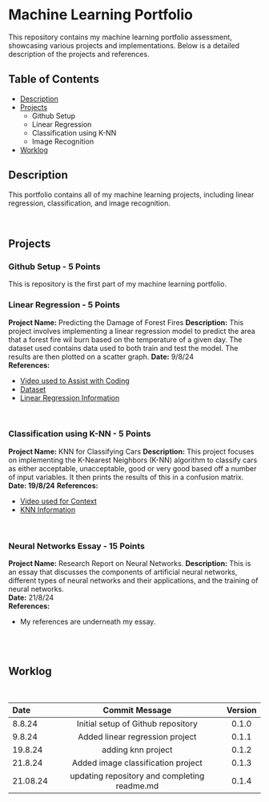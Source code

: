 # Machine Learning Portfolio

This repository contains my machine learning portfolio assessment, showcasing various projects and implementations. Below is a detailed description of the projects and references.

## Table of Contents
- [Description](#description)
- [Projects](#projects)
  - Github Setup
  - Linear Regression
  - Classification using K-NN
  - Image Recognition
- [Worklog](#worklog)

## Description
This portfolio contains all of my machine learning projects, including linear regression, classification, and image recognition. 

<br>



## Projects

### Github Setup - 5 Points
This is repository is the first part of my machine learning portfolio.
<br> 


### Linear Regression - 5 Points
**Project Name:** Predicting the Damage of Forest Fires
**Description:** This project involves implementing a linear regression model to predict the area that a forest fire wil burn based on the temperature of a given day. The dataset used contains data used to both train and test the model. The results are then plotted on a scatter graph.
**Date:** 9/8/24  
**References:** 
- [Video used to Assist with Coding](https://www.youtube.com/watch?v=45ryDIPHdGg&t=262s)
- [Dataset](https://www.kaggle.com/code/jangwalanshul/forest-wildfire-prediction-using-linear-regression)
- [Linear Regression Information](https://www.ibm.com/topics/linear-regression)

<br>

### Classification using K-NN - 5 Points
**Project Name:**  KNN for Classifying Cars
**Description:** This project focuses on implementing the K-Nearest Neighbors (K-NN) algorithm to classify cars as either acceptable, unacceptable, good or very good based off a number of input variables. It then prints the results of this in a confusion matrix.
**Date: 19/8/24** 
**References:** 
- [Video used for Context](https://www.youtube.com/watch?v=CMtpzNJbbWQ)
- [KNN Information](https://www.elastic.co/what-is/knn)
  

<br>

### Neural Networks Essay - 15 Points
**Project Name:** Research Report on Neural Networks.
**Description:** This is an essay that discusses the components of artificial neural networks, different types of neural networks and their applications, and the training of neural networks.  
**Date:** 21/8/24  
**References:**  
- My references are underneath my essay.

<br>
<br>

## Worklog

<br>

Date | Commit Message | Version
:-----|:----------------:|:--------:
8.8.24 | Initial setup of Github repository | 0.1.0
9.8.24 | Added linear regression project  | 0.1.1
19.8.24 | adding knn project | 0.1.2
21.8.24 | Added image classification project | 0.1.3
21.08.24| updating repository and completing readme.md | 0.1.4




